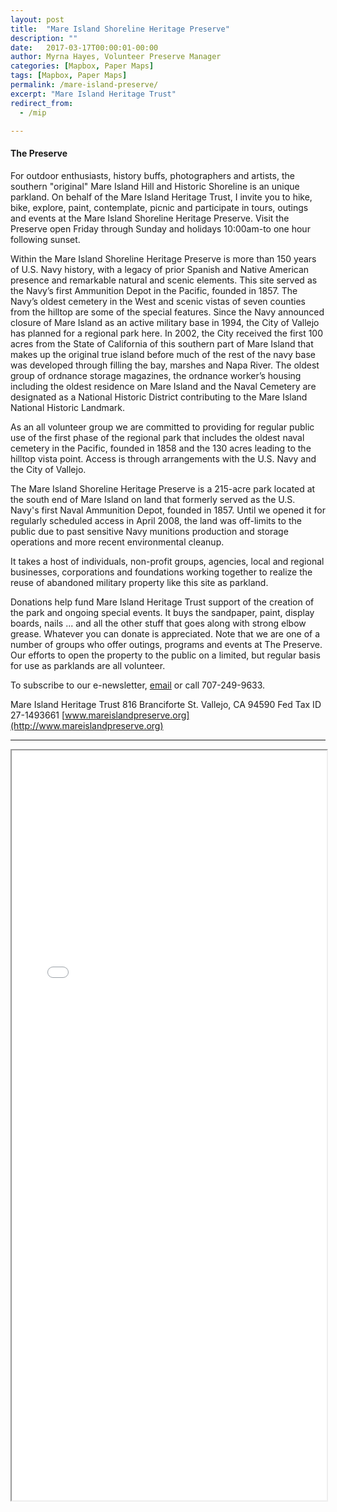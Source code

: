 ```yaml
---
layout: post
title:  "Mare Island Shoreline Heritage Preserve"
description: ""
date:   2017-03-17T00:00:01-00:00
author: Myrna Hayes, Volunteer Preserve Manager
categories: [Mapbox, Paper Maps]
tags: [Mapbox, Paper Maps]
permalink: /mare-island-preserve/
excerpt: "Mare Island Heritage Trust"
redirect_from:
  - /mip

---
```


<!--                  [](https://drive.google.com/file/d/0Bz03QjAuY_6CMmxNRW1ZdmpBOVE/view?usp=sharing) -->
<!-- [Down load this map as a PDF for printing](https://drive.google.com/uc?export=download&id=0Bz03QjAuY_6CMmxNRW1ZdmpBOVE) -->

#### The Preserve

For outdoor enthusiasts, history buffs, photographers and artists, the southern "original" Mare Island Hill and Historic Shoreline is an unique parkland. On behalf of the Mare Island Heritage Trust, I invite you to hike, bike, explore, paint, contemplate, picnic and participate in tours, outings and events at the Mare Island Shoreline Heritage Preserve. Visit the Preserve open Friday through Sunday and holidays 10:00am-to one hour following sunset.

Within the Mare Island Shoreline Heritage Preserve is more than 150 years of U.S. Navy history, with a legacy of prior Spanish and Native American presence and remarkable natural and scenic elements. This site served as the Navy’s first Ammunition Depot in the Pacific, founded in 1857. The Navy’s oldest cemetery in the West and scenic vistas of seven counties from the hilltop are some of the special features. Since the Navy announced closure of Mare Island as an active military base in 1994, the City of Vallejo has planned for a regional park here. In 2002, the City received the first 100
acres from the State of California of this southern part of Mare Island that makes up the original true island before much of the rest of the navy base was developed through filling the bay, marshes and Napa River. The oldest group of ordnance storage magazines, the ordnance worker’s housing including the oldest residence on Mare Island and the Naval
Cemetery are designated as a National Historic District contributing to the Mare Island National Historic Landmark.

As an all volunteer group we are committed to providing for regular public use of the first phase of the regional park that includes the oldest naval cemetery in the Pacific, founded in 1858 and the 130 acres leading to the hilltop vista point. Access is through arrangements with the U.S. Navy and the City of Vallejo.

The Mare Island Shoreline Heritage Preserve is a 215-acre park located at the south end of Mare Island on land that formerly served as the U.S. Navy's first Naval Ammunition Depot, founded in 1857. Until we opened it for regularly scheduled access in April 2008, the land was off-limits to the public due to past sensitive Navy munitions production and storage operations and more recent environmental cleanup.

It takes a host of individuals, non-profit groups, agencies, local and regional businesses, corporations and foundations working together to realize the reuse of abandoned military property like this site as parkland.

Donations help fund Mare Island Heritage Trust support of the creation of the park and ongoing special events. It buys the sandpaper, paint, display boards, nails ... and all the other stuff that goes along with strong elbow grease. Whatever you can donate is appreciated. Note that we are one of a number of groups who offer outings, programs and events at The Preserve. Our efforts to open the property to the public on a limited, but regular basis for use as parklands are all volunteer.

To subscribe to our e-newsletter, [email](myrnahayes@mac.com) or call 707-249-9633.

Mare Island Heritage Trust 816 Branciforte St. Vallejo, CA 94590 Fed Tax ID 27-1493661
[www.mareislandpreserve.org](http://www.mareislandpreserve.org)






-----

<iframe allowfullscreen="true" width = "100%" height = "1200" src="/mare-island-preserve/map">
  <p>Your browser does not support iframes.</p>
</iframe>


[tsg]:  http://www.timestampgenerator.com
